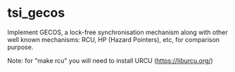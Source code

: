 # tsi_gecos

Implement GECOS, a lock-free synchronisation mechanism along with other well known mechanisms: RCU, HP (Hazard Pointers), etc, for comparison purpose.

Note: for "make rcu" you will need to install URCU (https://liburcu.org/)
